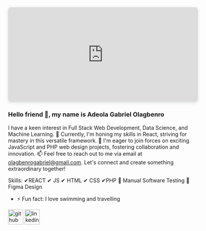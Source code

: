 <div style="position: relative; width: 100%; height: 0; padding-top: 50.0000%;  padding-bottom: 0; box-shadow: 0 2px 8px 0 rgba(63,69,81,0.16); margin-top: 1.6em; margin-bottom: 0.9em; overflow: hidden;  border-radius: 8px; will-change: transform;">   <iframe loading="lazy" style="position: absolute; width: 100%; height: 100%; top: 0; left: 0; border: none; padding: 0;margin: 0;"     src="https:&#x2F;&#x2F;www.canva.com&#x2F;design&#x2F;DAGDMcqH4E4&#x2F;nkKtn1pyU-ZiCohsHqoCSQ&#x2F;view?embed" allowfullscreen="allowfullscreen" allow="fullscreen">   </iframe> </div> <a href="https:&#x2F;&#x2F;www.canva.com&#x2F;design&#x2F;DAGDMcqH4E4&#x2F;nkKtn1pyU-ZiCohsHqoCSQ&#x2F;view?utm_content=DAGDMcqH4E4&amp;utm_campaign=designshare&amp;utm_medium=embeds&amp;utm_source=link" target="_blank" rel="noopener"></a> 

### Hello friend 👋, my name is Adeola Gabriel Olagbenro
I have a keen interest in Full Stack Web Development, Data Science, and Machine Learning. 🌱 Currently, I'm honing my skills in React, striving for mastery in this versatile framework.
💞️ I'm eager to join forces on exciting JavaScript and PHP web design projects, fostering collaboration and innovation.
📫 Feel free to reach out to me via email at olagbenrogabriel@gmail.com. Let's connect and create something extraordinary together!

Skills: ✔REACT ✔ JS ✔ HTML ✔ CSS ✔PHP 💎 Manual Software Testing 💎 Figma Design

- ⚡ Fun fact: I love swimming and travelling 


[<img src='https://cdn.jsdelivr.net/npm/simple-icons@3.0.1/icons/github.svg' alt='github' height='40'>](https://github.com/https://github.com/Unique-Ade)  [<img src='https://cdn.jsdelivr.net/npm/simple-icons@3.0.1/icons/linkedin.svg' alt='linkedin' height='40'>](https://www.linkedin.com/in/https://www.linkedin.com/in/olagbenro-adeola?lipi=urn%3Ali%3Apage%3Ad_flagship3_profile_view_base_contact_details%3B0WQTJrK3QpyREdRwkGR0Hw%3D%3D/)  

